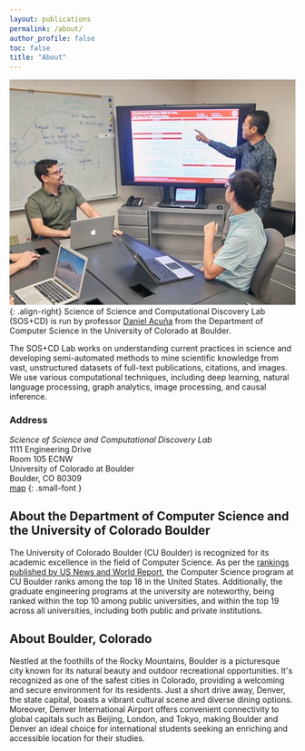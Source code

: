 ```yaml
---
layout: publications
permalink: /about/
author_profile: false
toc: false
title: "About"
---
```

<style>
article.page {
 padding-right: 0px;
}
</style>
![](/assets/images/daniel-acuna-research-group-medium.png){: .align-right}
Science of Science and Computational Discovery Lab (SOS+CD) is run by professor [Daniel Acuña](https://acuna.io/) from the Department of Computer Science in the University of Colorado at Boulder.

The SOS+CD Lab works on understanding current practices in science and developing semi-automated methods to mine scientific knowledge from vast, unstructured datasets of full-text publications, citations, and images. We use various computational techniques, including deep learning, natural language processing, graph analytics, image processing, and causal inference.

### Address  

_Science of Science and Computational Discovery Lab_  
1111 Engineering Drive  
Room 105 ECNW  
University of Colorado at Boulder  
Boulder, CO 80309  
[map](https://www.colorado.edu/map?id=336#!s/?mc/40.00793399332605,-105.26281640367506?z/21?lvl/1)
{: .small-font }

## About the Department of Computer Science and the University of Colorado Boulder

The University of Colorado Boulder (CU Boulder) is recognized for its academic excellence in the field of Computer Science. As per the [rankings published by US News and World Report](https://www.colorado.edu/engineering/2023/04/25/top-10-college-hits-milestone-2024-best-graduate-school-rankings), the Computer Science program at CU Boulder ranks among the top 18 in the United States. Additionally, the graduate engineering programs at the university are noteworthy, being ranked within the top 10 among public universities, and within the top 19 across all universities, including both public and private institutions.

## About Boulder, Colorado

Nestled at the foothills of the Rocky Mountains, Boulder is a picturesque city known for its natural beauty and outdoor recreational opportunities. It's recognized as one of the safest cities in Colorado, providing a welcoming and secure environment for its residents. Just a short drive away, Denver, the state capital, boasts a vibrant cultural scene and diverse dining options. Moreover, Denver International Airport offers convenient connectivity to global capitals such as Beijing, London, and Tokyo, making Boulder and Denver an ideal choice for international students seeking an enriching and accessible location for their studies.


